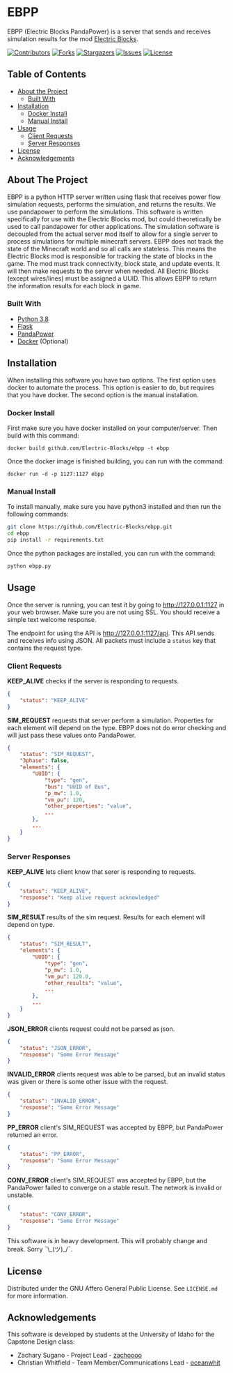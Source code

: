 # EBPP

EBPP (Electric Blocks PandaPower) is a server that sends and receives simulation results for the mod [Electric Blocks](https://github.com/Electric-Blocks/electricblocks).

[![Contributors][contributors-shield]][contributors-url]
[![Forks][forks-shield]][forks-url]
[![Stargazers][stars-shield]][stars-url]
[![Issues][issues-shield]][issues-url]
[![License][license-shield]][license-url]

## Table of Contents

* [About the Project](#about-the-project)
  * [Built With](#built-with)
* [Installation](#installation)
  * [Docker Install](#docker-install)
  * [Manual Install](#manual-install)
* [Usage](#usage)
  * [Client Requests](#client-requests)
  * [Server Responses](#server-responses)
* [License](#license)
* [Acknowledgements](#acknowledgements)

## About The Project

EBPP is a python HTTP server written using flask that receives power flow simulation requests, performs the simulation, and returns the results. We use pandapower to perform the simulations. This software is written specifically for use with the Electric Blocks mod, but could theoretically be used to call pandapower for other applications. The simulation software is decoupled from the actual server mod itself to allow for a single server to process simulations for multiple minecraft servers. EBPP does not track the state of the Minecraft world and so all calls are stateless. This means the Electric Blocks mod is responsible for tracking the state of blocks in the game. The mod must track connectivity, block state, and update events. It will then make requests to the server when needed. All Electric Blocks (except wires/lines) must be assigned a UUID. This allows EBPP to return the information results for each block in game.

### Built With

* [Python 3.8](https://www.python.org/)
* [Flask](https://flask.palletsprojects.com/)
* [PandaPower](http://www.pandapower.org/)
* [Docker](https://www.docker.com/) (Optional)

## Installation

When installing this software you have two options. The first option uses docker to automate the process. This option is easier to do, but requires that you have docker. The second option is the manual installation.

### Docker Install

First make sure you have docker installed on your computer/server. Then build with this command:

`docker build github.com/Electric-Blocks/ebpp -t ebpp`

Once the docker image is finished building, you can run with the command:

`docker run -d -p 1127:1127 ebpp`

### Manual Install

To install manually, make sure you have python3 installed and then run the following commands:

```sh
git clone https://github.com/Electric-Blocks/ebpp.git
cd ebpp
pip install -r requirements.txt
```

Once the python packages are installed, you can run with the command:

```sh
python ebpp.py
```

## Usage

Once the server is running, you can test it by going to http://127.0.0.1:1127 in your web browser. Make sure you are not using SSL. You should receive a simple text welcome response.

The endpoint for using the API is http://127.0.0.1:1127/api. This API sends and receives info using JSON. All packets must include a `status` key that contains the request type.

### Client Requests

**KEEP_ALIVE** checks if the server is responding to requests.

```json
{
    "status": "KEEP_ALIVE"
}
```

**SIM_REQUEST** requests that server perform a simulation. Properties for each element will depend on the type. EBPP does not do error checking and will just pass these values onto PandaPower.

```json
{
    "status": "SIM_REQUEST",
    "3phase": false,
    "elements": {
        "UUID": {
            "type": "gen",
            "bus": "UUID of Bus",
            "p_mw": 1.0,
            "vm_pu": 120,
            "other_properties": "value",
            ...
        },
        ...
    }
}
```

### Server Responses

**KEEP_ALIVE** lets client know that serer is responding to requests.

```json
{
    "status": "KEEP_ALIVE",
    "response": "Keep alive request acknowledged"
}
```

**SIM_RESULT** results of the sim request. Results for each element will depend on type.

```json
{
    "status": "SIM_RESULT",
    "elements": {
        "UUID": {
            "type": "gen",
            "p_mw": 1.0,
            "vm_pu": 120.0,
            "other_results": "value",
            ...
        },
        ...
    }
}
```

**JSON_ERROR** clients request could not be parsed as json.

```json
{
    "status": "JSON_ERROR",
    "response": "Some Error Message"
}
```

**INVALID_ERROR** clients request was able to be parsed, but an invalid status was given or there is some other issue with the request.

```json
{
    "status": "INVALID_ERROR",
    "response": "Some Error Message"
}
```

**PP_ERROR** client's SIM_REQUEST was accepted by EBPP, but PandaPower returned an error.

```json
{
    "status": "PP_ERROR",
    "response": "Some Error Message"
}
```

**CONV_ERROR** client's SIM_REQUEST was accepted by EBPP, but the PandaPower failed to converge on a stable result. The network is invalid or unstable.

```json
{
    "status": "CONV_ERROR",
    "response": "Some Error Message"
}
```

This software is in heavy development. This will probably change and break. Sorry ¯\\\_(ツ)\_/¯.

## License

Distributed under the GNU Affero General Public License. See `LICENSE.md` for more information.

## Acknowledgements

This software is developed by students at the University of Idaho for the Capstone Design class:

* Zachary Sugano - Project Lead - [zachoooo](https://github.com/zachoooo)
* Christian Whitfield - Team Member/Communications Lead - [oceanwhit](https://github.com/oceanwhit)

<!-- MARKDOWN LINKS & IMAGES -->
<!-- https://www.markdownguide.org/basic-syntax/#reference-style-links -->
[contributors-shield]: https://img.shields.io/github/contributors/Electric-Blocks/ebpp.svg?style=flat-square
[contributors-url]: https://github.com/Electric-Blocks/ebpp/graphs/contributors
[forks-shield]: https://img.shields.io/github/forks/Electric-Blocks/ebpp.svg?style=flat-square
[forks-url]: https://github.com/Electric-Blocks/ebpp/network/members
[stars-shield]: https://img.shields.io/github/stars/Electric-Blocks/ebpp.svg?style=flat-square
[stars-url]: https://github.com/Electric-Blocks/ebpp/stargazers
[issues-shield]: https://img.shields.io/github/issues/Electric-Blocks/ebpp.svg?style=flat-square
[issues-url]: https://github.com/Electric-Blocks/ebpp/issues
[license-shield]: https://img.shields.io/github/license/Electric-Blocks/ebpp.svg?style=flat-square
[license-url]: https://github.com/Electric-Blocks/ebpp/blob/master/LICENSE.md
